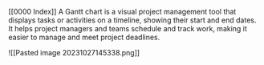 [[0000 Index]]
A Gantt chart is a visual project management tool that displays tasks or activities on a timeline, showing their start and end dates. It helps project managers and teams schedule and track work, making it easier to manage and meet project deadlines.

![[Pasted image 20231027145338.png]]